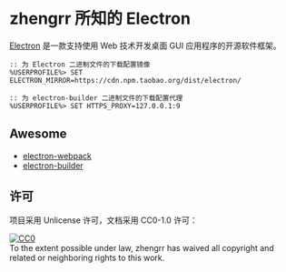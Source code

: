 # zhengrr 所知的 Electron

[Electron](https://electronjs.org/) 是一款支持使用 Web 技术开发桌面 GUI 应用程序的开源软件框架。

``` batch
:: 为 Electron 二进制文件的下载配置镜像
%USERPROFILE%> SET ELECTRON_MIRROR=https://cdn.npm.taobao.org/dist/electron/

:: 为 electron-builder 二进制文件的下载配置代理
%USERPROFILE%> SET HTTPS_PROXY=127.0.0.1:9
```

## Awesome

*   [electron-webpack](https://webpack.electron.build/ "应用配置")
*   [electron-builder](https://electron.build/ "应用部署")

## 许可

项目采用 Unlicense 许可，文档采用 CC0-1.0 许可：

<p xmlns:dct="https://purl.org/dc/terms/">
  <a rel="license"
     href="https://creativecommons.org/publicdomain/zero/1.0/">
    <img src="https://licensebuttons.net/p/zero/1.0/88x31.png" style="border-style: none;" alt="CC0" />
  </a>
  <br />
  To the extent possible under law,
  <span resource="[_:publisher]" rel="dct:publisher">
    <span property="dct:title">zhengrr</span></span>
  has waived all copyright and related or neighboring rights to this work.
</p>
